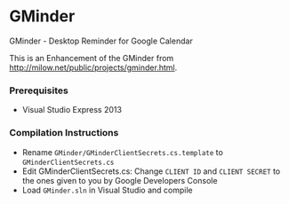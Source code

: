 # GMinder
GMinder - Desktop Reminder for Google Calendar

This is an Enhancement of the GMinder from http://milow.net/public/projects/gminder.html. 

### Prerequisites
  * Visual Studio Express 2013
  
### Compilation Instructions
  * Rename `GMinder/GMinderClientSecrets.cs.template` to `GMinderClientSecrets.cs`
  * Edit GMinderClientSecrets.cs: Change `CLIENT ID` and `CLIENT SECRET` to the ones given to you by Google Developers Console
  * Load `GMinder.sln` in Visual Studio and compile
